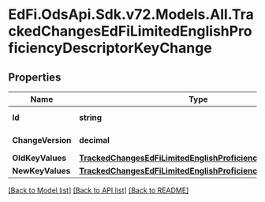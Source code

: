 # EdFi.OdsApi.Sdk.v72.Models.All.TrackedChangesEdFiLimitedEnglishProficiencyDescriptorKeyChange

## Properties

Name | Type | Description | Notes
------------ | ------------- | ------------- | -------------
**Id** | **string** | Resource identifier | [optional] 
**ChangeVersion** | **decimal** | Change version | [optional] 
**OldKeyValues** | [**TrackedChangesEdFiLimitedEnglishProficiencyDescriptorKey**](TrackedChangesEdFiLimitedEnglishProficiencyDescriptorKey.md) |  | [optional] 
**NewKeyValues** | [**TrackedChangesEdFiLimitedEnglishProficiencyDescriptorKey**](TrackedChangesEdFiLimitedEnglishProficiencyDescriptorKey.md) |  | [optional] 

[[Back to Model list]](../../README.md#documentation-for-models) [[Back to API list]](../../README.md#documentation-for-api-endpoints) [[Back to README]](../../README.md)

